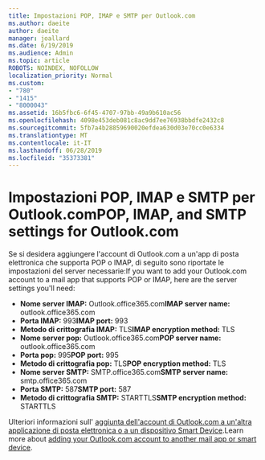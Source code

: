 ```yaml
---
title: Impostazioni POP, IMAP e SMTP per Outlook.com
ms.author: daeite
author: daeite
manager: joallard
ms.date: 6/19/2019
ms.audience: Admin
ms.topic: article
ROBOTS: NOINDEX, NOFOLLOW
localization_priority: Normal
ms.custom:
- "780"
- "1415"
- "8000043"
ms.assetid: 16b5fbc6-6f45-4707-97bb-49a9b610ac56
ms.openlocfilehash: 4098e453deb081c8ac9dd7ee76938bbdfe2432c8
ms.sourcegitcommit: 5fb7a4b28859690020efdea630d03e70cc0e6334
ms.translationtype: MT
ms.contentlocale: it-IT
ms.lasthandoff: 06/28/2019
ms.locfileid: "35373381"
---
```

# <a name="pop-imap-and-smtp-settings-for-outlookcom"></a><span data-ttu-id="3af42-102">Impostazioni POP, IMAP e SMTP per Outlook.com</span><span class="sxs-lookup"><span data-stu-id="3af42-102">POP, IMAP, and SMTP settings for Outlook.com</span></span>

<span data-ttu-id="3af42-103">Se si desidera aggiungere l'account di Outlook.com a un'app di posta elettronica che supporta POP o IMAP, di seguito sono riportate le impostazioni del server necessarie:</span><span class="sxs-lookup"><span data-stu-id="3af42-103">If you want to add your Outlook.com account to a mail app that supports POP or IMAP, here are the server settings you'll need:</span></span>
  
- <span data-ttu-id="3af42-104">**Nome server IMAP:** Outlook.office365.com</span><span class="sxs-lookup"><span data-stu-id="3af42-104">**IMAP server name:** outlook.office365.com</span></span>
- <span data-ttu-id="3af42-105">**Porta IMAP:** 993</span><span class="sxs-lookup"><span data-stu-id="3af42-105">**IMAP port:** 993</span></span>
- <span data-ttu-id="3af42-106">**Metodo di crittografia IMAP:** TLS</span><span class="sxs-lookup"><span data-stu-id="3af42-106">**IMAP encryption method:** TLS</span></span>
- <span data-ttu-id="3af42-107">**Nome server pop:** Outlook.office365.com</span><span class="sxs-lookup"><span data-stu-id="3af42-107">**POP server name:** outlook.office365.com</span></span>  
- <span data-ttu-id="3af42-108">**Porta pop:** 995</span><span class="sxs-lookup"><span data-stu-id="3af42-108">**POP port:** 995</span></span>  
- <span data-ttu-id="3af42-109">**Metodo di crittografia pop:** TLS</span><span class="sxs-lookup"><span data-stu-id="3af42-109">**POP encryption method:** TLS</span></span>  
- <span data-ttu-id="3af42-110">**Nome server SMTP:** SMTP.office365.com</span><span class="sxs-lookup"><span data-stu-id="3af42-110">**SMTP server name:** smtp.office365.com</span></span>
- <span data-ttu-id="3af42-111">**Porta SMTP:** 587</span><span class="sxs-lookup"><span data-stu-id="3af42-111">**SMTP port:** 587</span></span>
- <span data-ttu-id="3af42-112">**Metodo di crittografia SMTP:** STARTTLS</span><span class="sxs-lookup"><span data-stu-id="3af42-112">**SMTP encryption method:** STARTTLS</span></span>

<span data-ttu-id="3af42-113">Ulteriori informazioni sull' [aggiunta dell'account di Outlook.com a un'altra applicazione di posta elettronica o a un dispositivo Smart Device](https://support.office.com/article/73f3b178-0009-41ae-aab1-87b80fa94970).</span><span class="sxs-lookup"><span data-stu-id="3af42-113">Learn more about [adding your Outlook.com account to another mail app or smart device](https://support.office.com/article/73f3b178-0009-41ae-aab1-87b80fa94970).</span></span>